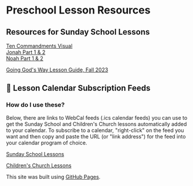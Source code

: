# Preschool Lesson Resources
## Resources for Sunday School Lessons  
[Ten Commandments Visual](https://yhsmedia.github.io/lessons/Ten%20Commandments%20Visual.pdf)  
[Jonah Part 1 & 2](https://yhsmedia.github.io/lessons/Jonah%20Part%201%20and%202.pdf)  
[Noah Part 1 & 2](https://yhsmedia.github.io/lessons/Noah%20Part%201%20%26%202.pdf)  

[Going God's Way Lesson Guide, Fall 2023](https://yhsmedia.github.io/lessons/Going%20Gods%20Way%20Teacher%20Guide.pdf)  

## 📆 Lesson Calendar Subscription Feeds 
### How do I use these?
Below, there are links to WebCal feeds (.ics calendar feeds) you can use to get the Sunday School and Children's Church lessons automatically added to your calendar. To subscribe to a calendar, "right-click" on the feed you want and then copy and paste the URL (or "link address") for the feed into your calendar program of choice.

[Sunday School Lessons](webcal://p56-caldav.icloud.com/published/2/MTM5MTEzNzAzMTM5MTEzN1Amw3kZHQnWL_DB0tTpgRT5Gugji6vtJl9VEAN-jc-btgOtjt0Cm_Y78lenmZxlsJnXOZJ335fF2qpZ9hqC1HE)   

[Children's Church Lessons](webcal://p56-caldav.icloud.com/published/2/MTM5MTEzNzAzMTM5MTEzN1Amw3kZHQnWL_DB0tTpgRQg8OlDN9sdE6c9Wc8AqnARYJ39wvSO__g9nJc7dE9JdGuYBwRKFd3cjAgWxAAk9o0)  


  
This site was built using [GitHub Pages](https://pages.github.com/).
